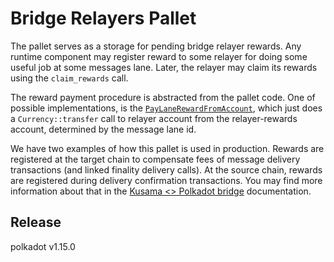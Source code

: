 # Bridge Relayers Pallet

The pallet serves as a storage for pending bridge relayer rewards. Any runtime component may register reward
to some relayer for doing some useful job at some messages lane. Later, the relayer may claim its rewards
using the `claim_rewards` call.

The reward payment procedure is abstracted from the pallet code. One of possible implementations, is the
[`PayLaneRewardFromAccount`](../../primitives/relayers/src/lib.rs), which just does a `Currency::transfer`
call to relayer account from the relayer-rewards account, determined by the message lane id.

We have two examples of how this pallet is used in production. Rewards are registered at the target chain to
compensate fees of message delivery transactions (and linked finality delivery calls). At the source chain, rewards
are registered during delivery confirmation transactions. You may find more information about that in the
[Kusama <> Polkadot bridge](../../docs/polkadot-kusama-bridge-overview.md) documentation.


## Release

polkadot v1.15.0
